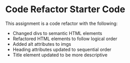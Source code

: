 # Code Refactor Starter Code
This assignment is a code refactor with the following:

* Changed divs to semantic HTML elements
* Refactored HTML elements to follow logical order
* Added alt attributes to imgs
* Heading attributes updated to sequential order
* Title element updated to be more descriptive
